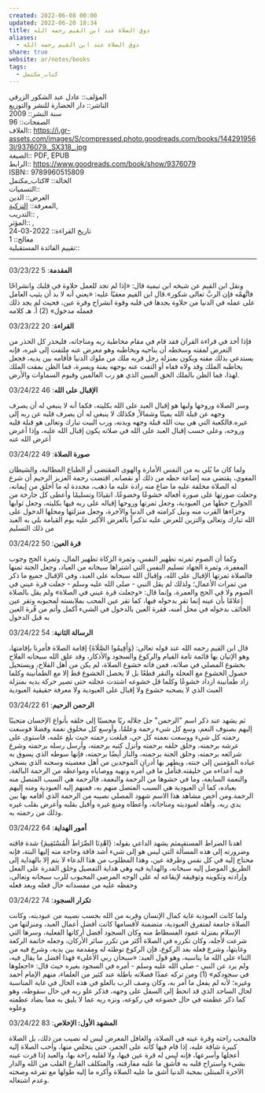 ```yaml
---  
created: 2022-06-08 00:00  
updated: 2022-06-20 18:34  
title: ذوق الصلاة عند ابن القيم رحمه الله  
aliases:  
  - ذوق الصلاة عند ابن القيم رحمه الله  
share: true  
website: ar/notes/books  
tags:  
  - كتاب_مكتمل  
---  
```

  
  
المؤلف:: عادل عبد الشكور الزرقي  
الناشر:: دار الحضارة للنشر والتوزيع  
سنة النشر:: 2009  
الصفحات:: 96  
الغلاف:: <https://i.gr-assets.com/images/S/compressed.photo.goodreads.com/books/1442919563l/9376079._SX318_.jpg>  
الصيغة:: PDF, EPUB  
الرابط:: <https://www.goodreads.com/book/show/9376079>  
ISBN:: 9789960515809  
الحالة:: #كتاب_مكتمل  
التسميات::  
الغرض:: الدين  
المعرفة:: [التزكية](%D8%A7%D9%84%D8%AA%D8%B2%D9%83%D9%8A%D8%A9),  
التدريب:: ,  
المؤثر:: ,  
تاريخ القراءة:: 2022-03-24  
معالج:: 1  
تقييم الفائدة المستقبلية::  
  
---  
  
03/23/22 **المقدمة**: 5  
  
ونقل ابن القيم عن شيخه ابن تيمية قال: «إذا لم تجد للعمل حلاوة في قلبك وانشراحًا فاتَّهمْه فإن الربَّ تعالى شكور».قال ابن القيم معقبًا عليه: «يعني أنه لا بد أن يثيب العامل على عمله في الدنيا من حلاوة يجدها في قلبه وقوة انشراح وقرة عين، فحيث لم يجد ذلك فعمله مدخول» (2) أ. هـ كلامه  
  
03/23/22 **القراءة**: 20  
  
فإذا أخذ في قراءة القرآن فقد قام في مقام مخاطبة ربه ومناجاته، فليحذر كل الحذر من التعرض لمقته وسخطه أن يناجيه ويخاطبه وهو معرض عنه ملتفت إلى غيره، فإنه يستدعي بذلك مقته ويكون بمنزلة رجل قربه ملك من ملوك الدنيا فأقامه بين يديه، فجعل يخاطبه الملك وقد ولاه قفاه أو التفت عنه بوجهه يمنة ويسرة، فما الظن بمقت الملك لهذا، فما الظن بالملك الحق المبين الذي هو رب العالمين وقيوم السماوات والأرض.  
  
03/24/22 **الإقبال على الله**: 46  
  
وسر الصلاة وروحها ولبها هو إقبال العبد على الله بكليته، فكما أنه لا ينبغي له أن يصرف وجهه عن قبلة الله يمينًا وشمالاً, فكذلك لا ينبغي له أن يصرف قلبه عن ربه إلى غيره.فالكعبة التي هي بيت الله قبلة وجهه وبدنه، ورب البيت تبارك وتعالى هو قبلة قلبه وروحه، وعلى حسب إقبال العبد على الله في صلاته يكون إقبال الله عليه، وإذا أعرض أعرض الله عنه  
  
03/24/22 **صورة الصلاة**: 49  
  
ولما كان ما بُلي به من النفس الأمارة والهوى المقتضى أو الطباع المطالبة، والشيطان المغوي، يقتضي منه إضاعة حظه من ذلك أو نقصانه, اقتضت رحمة العزيز الرحيم أن شرع له الصلاة مخلفة عليه ما ضاع منه رادة عليه ما ذهب، مجددة له ما أخلق من إيمانه، وجعلت صورتها على صورة أفعاله خشوعًا وخضوعًا، انقيادًا وتسليمًا وأعطى كل جارحة من الجوارح حظها من العبودية، وجعل ثمرتها وروحها إقباله على ربه فيها بكليته، وجعل ثوابها وجزاءها القرب منه ونيل كرامته في الدنيا والآخرة، وجعل منزلتها ومحلها الدخول على الله تبارك وتعالى والتزين للعرض عليه تذكيراً بالعرض الأكبر عليه يوم القيامة بلي به العبد من ذلك التسليم  
  
03/24/22 **قرة العين**: 50  
  
وكما أن الصوم ثمرته تطهير النفس، وثمرة الزكاة تطهير المال، وثمرة الحج وجوب المغفرة، وثمرة الجهاد تسليم النفس التي اشتراها سبحانه من العباد، وجعل الجنة ثمنها فالصلاة ثمرتها الإقبال على الله، وإقبال الله سبحانه على العبد، وفي الإقبال جميع ما ذكر من ثمرات الأعمال؛ ولذلك لم يقل النبي - صلى الله عليه وسلم - جعلت قرة عيني في الصوم ولا في الحج والعمرة، وإنما قال: «وجعلت قرة عيني في الصلاة» ولم يقل بالصلاة إعلامًا بأن عينه إنما تقر بدخوله فيها، كما تقر عين المحب بملابسته لمحبوبه وتقر عين الخائف بدخوله في محل أمنه، فقرة العين بالدخول في الشيء أكمل وأتم من قُرة العين به قبل الدخول  
  
03/24/22 **الرسالة الثانية**: 54  
  
قال ابن القيم رحمه الله عند قوله تعالى: {وَأَقِيمُوا الصَّلَاةَ} إقامة الصلاة فأمرنا بإقامتها، وهو الإتيان بها قائمة تامة القيام والركوع والسجود والأذكار، وقد علق الله سبحانه الفلاح بخشوع المصلي في صلاته، فمن فاته خشوع الصلاة، لم يكن من أهل الفلاح، ويستحيل حصول الخشوع مع العجلة والنقر قطعًا بل لا يحصل الخشوع قط إلا مع الطمأنينة وكلما زاد طمأنينة ازداد خشوعًا وكلما قل خشوعه اشتدت عجلته حتى تصير حركة يديه بمنزلة العبث الذي لا يصحبه خشوع ولا إقبال على العبودية ولا معرفة حقيقية العبودية  
  
03/24/22 **الرحمن الرحيم**: 61  
  
ثم يشهد عند ذكر اسم "الرحمن" جل جلاله ربًا محسنًا إلى خلقه بأنواع الإحسان متحببًا إليهم بصنوف النعم، وسع كل شيء رحمة وعلمًا، وأوسع كل مخلوق نعمة وفضلا فوسعت رحمته كل شيء ووسعت نعمته كل حي، فبلغت رحمته حيث بلغ علمه، فاستوى على عرشه برحمته، وخلق خلقه برحمته وأنزل كتبه برحمته، وأرسل رسله برحمته وشرع شرائعه برحمته، وخلق الجنة برحمته، والنار أيضًا برحمته، فإنها سوطه الذي يسوق به عباده المؤمنين إلى جنته، ويطهر بها أدران الموحدين من أهل معصيته وسجنه الذي يسجن فيه أعداءه من خليقته.فتأمل ما في أمره ونهيه ووصاياه ومواعظه من الرحمة البالغة، والنعمة السابغة، وما في حشوها من الرحمة والنعمة، فالرحمة هي السبب المتصل منه بعباده، كما أن العبودية هي السبب المتصل منهم به، فمنهم إليه العبودية ومنه إليهم الرحمة.ومن أخص مشاهد هذا الاسم شهود المصلي نصيبه من الرحمة الذي أقامه بها بين يدي ربه، وأهله لعبوديته ومناجاته، وأعطاه ومنع غيره وأقبل بقلبه وأعرض بقلب غيره وذلك من رحمته به.  
  
03/24/22 **أمور الهداية**: 64  
  
اهدنا الصراط المستقيمثم يشهد الداعي بقوله: {اهْدِنَا الصِّرَاطَ الْمُسْتَقِيمَ} شدة فاقته وضرورته إلى هذه المسألة التي ليس هو إلى شيء أشد فاقة وحاجة منه إليها البتة، فإنه محتاج إليه في كل نفس وطرفة عين، وهذا المطلوب من هذا الدعاء لا يتم إلا بالهداية إلى الطريق الموصل إليه سبحانه، والهداية فيه وهي هداية التفصيل وخلق القدرة على الفعل وإرادته وتكوينه وتوفيقه لإيقاعه له على الوجه المرضي المحبوب للرب سبحانه وتعالى، وحفظه عليه من مفسداته حال فعله وبعد فعله  
  
03/24/22 **تكرار السجود**: 74  
  
ولما كانت العبودية غاية كمال الإنسان وقربه من الله بحسب نصيبه من عبوديته، وكانت الصلاة جامعة لمتفرق العبودية، متضمنة لأقسامها كانت أفضل أعمال العبد، ومنزلتها من الإسلام بمنزلة عمود الفسطاط منه وكان السجود أفضل أركانها الفعلية، وسرها التي شرعت لأجله، وكان تكرره في الصلاة أكثر من تكرر سائر الأركان، وجعله خاتمة الركعة وغايتها، وشرع فعله بعد الركوع، فإن الركوع توطئه له ومقدمة بين يديه، وشرع فيه من الثناء على الله ما يناسبه، وهو قول العبد: «سبحان ربي الأعلى» فهذا أفضل ما يقال فيه، ولم يرد عن النبي - صلى الله عليه وسلم - أمره في السجود بغيره حيث قال: «اجعلوها في سجودكم» (1) ومن تركه عمدًا فصلاته باطلة عند كثير من العلماء، منهم الإمام أحمد وغيره؛ لأنه لم يفعل ما أمر به، وكان وصف الرب بالعلو في هذه الحال في غاية المناسبة لحال الساجد الذي قد انحط إلى السفل على وجهه، فذكر علو ربه في حال سقوطه، وهو كما ذكر عظمته في حال خضوعه في ركوعه، ونزه ربه عما لا يليق به مما يضاد عظمته وعلوه  
  
03/24/22 **المشهد الأول: الإخلاص**: 83  
  
فالمحب راحته وقرة عينه في الصلاة، والغافل المعرض ليس له نصيب من ذلك، بل الصلاة كبيرة شاقة عليه، إذا قام فيها كأنه على الجمر، حتى يتخلص منها، وأحب الصلاة إليه أعجلها وأسرعها، فإنه ليس له قرة عين فيها، ولا لقلبه راحة بها، والعبد إذا قرت عينه بشيء واستراح قلبه به فأشق ما عليه مفارقته، والمتكلف الفارغ القلب من الله والدار الآخرة المبتلى بمحبة الدنيا أشق ما عليه الصلاة وأكره ما إليه طولها مع تفرغه وصحته وعدم اشتغاله.  

